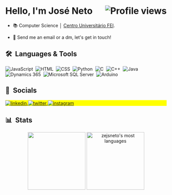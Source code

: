 <h1 align="left">Hello, I'm José Neto <img align="right" src="https://komarev.com/ghpvc/?username=zejsneto&color=blue" alt="Profile views" /></h1>


- 📚 Computer Science │ [Centro Universitário FEI](https://portal.fei.edu.br/).

<!---- - 💼 Currently working at [Company](https://www.company.com/) --> 

<!---- 👨‍💻 View my portfolio [mysite.com.br](https://mysite.com.br) -->

<!---- ▶️ Subscribe to my channel [youtube.com/c/channelname](https://www.youtube.com/channel/link) -->

- 💬 Send me an email or a dm, let's get in touch!

## 🛠 &nbsp;Languages & Tools
![JavaScript](https://img.shields.io/badge/-JavaScript-05122A?style=flat&logo=javascript)&nbsp;
![HTML](https://img.shields.io/badge/-HTML-05122A?style=flat&logo=HTML5)&nbsp;
![CSS](https://img.shields.io/badge/-CSS-05122A?style=flat&logo=CSS3&logoColor=1572B6)&nbsp;
![Python](https://img.shields.io/badge/-Python-05122A?style=flat&logo=python)&nbsp;
![C](https://img.shields.io/badge/-C-05122A?style=flat&logo=C)&nbsp;
![C++](https://img.shields.io/badge/-C++-05122A?style=flat&logo=c%2B%2B)&nbsp;
![Java](https://img.shields.io/badge/-Java-05122A?style=flat&logo=java)&nbsp;
![Dynamics 365](https://img.shields.io/badge/-Dynamics_365-05122A?style=flat&logo=dynamics365)&nbsp;
![Microsoft SQL Server](https://img.shields.io/badge/-Microsoft%20SQL%20Server-05122A?style=flat&logo=microsoft%20sql%20server&logoColor=1572B6)&nbsp;
![Arduino](https://img.shields.io/badge/-Arduino-05122A?style=flat&logo=arduino)&nbsp;
<!---
![Visual Studio Code](https://img.shields.io/badge/-Visual%20Studio%20Code-05122A?style=flat&logo=visual-studio-code&logoColor=007ACC)&nbsp;
![Git](https://img.shields.io/badge/-Git-05122A?style=flat&logo=git)&nbsp;
![GitHub](https://img.shields.io/badge/-GitHub-05122A?style=flat&logo=github)&nbsp;
![Markdown](https://img.shields.io/badge/-Markdown-05122A?style=flat&logo=markdown)&nbsp;
![PostgreSQL](https://img.shields.io/badge/-PostgreSQL-05122A?style=flat&logo=postgresql)&nbsp;
![SQLite](https://img.shields.io/badge/-SQLite-05122A?style=flat&logo=sqlite)&nbsp;
![Java](https://img.shields.io/badge/-Java-05122A?style=flat&logo=java)&nbsp;
![MYSQL](https://img.shields.io/badge/-MYSQL-05122A?style=flat&logo=mysql)&nbsp;
![PostgreSQL](https://img.shields.io/badge/-postgreSQL-05122A?style=flat&logo=postgresql)&nbsp;
![React](https://img.shields.io/badge/-React-05122A?style=flat&logo=react)&nbsp;
-->

## 📲 &nbsp;Socials

<p align="left" style="background:yellow">
<a href="https://linkedin.com/in/zejsneto" target="_blank">
  <img align="center" src="https://img.shields.io/badge/-in/zejsneto-05122A?style=flat&logo=linkedin" alt="linkedin"/>
</a> <!---
<a href="mysite.com.br" target="_blank">
  <img align="center" src="https://img.shields.io/badge/-zejsneto-05122A?style=flat&logo=codepen" alt="codepen"/>
</a> --> <!---
<a href="https://www.youtube.com/channel/mychannel" target="_blank">
 <img align="center" src="https://img.shields.io/badge/-zejsneto-05122A?style=flat&logo=youtube" alt="youtube"/>
</a> -->
<a href="https://twitter.com/zejsneto" target="_blank">
  <img align="center" src="https://img.shields.io/badge/-@zejsneto-05122A?style=flat&logo=twitter" alt="twitter"/>  
</a>
<a href="https://instagram.com/zejsneto" target="_blank">
 <img align="center" src="https://img.shields.io/badge/-@zejsneto-05122A?style=flat&logo=instagram" alt="instagram"/>
</a>
</p>

## 📊 &nbsp;Stats
<div align="center">
  <img height="180em" src="https://github-readme-stats.vercel.app/api?username=zejsneto&show_icons=true&theme=dark&include_all_commits=true&count_private=true"/>
  <img height="180em" src="https://github-readme-stats.vercel.app/api/top-langs/?username=zejsneto&layout=compact&theme=dark" alt="zejsneto's most languages"/>
</div>
